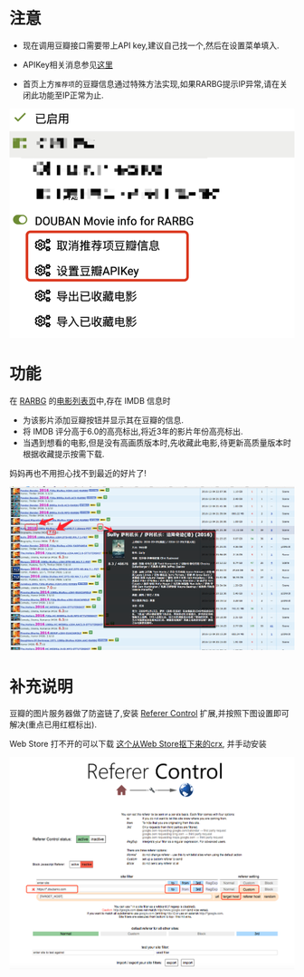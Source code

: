 # 注意
* 现在调用豆瓣接口需要带上API key,建议自己找一个,然后在设置菜单填入.

* APIKey相关消息参见[这里](https://www.v2ex.com/t/563642)

* 首页上方`推荐项`的豆瓣信息通过特殊方法实现,如果RARBG提示IP异常,请在关闭此功能至IP正常为止.

![设置APIKey](https://github.com/tofuliang/DOUBAN-Movie-info-for-RARBG/raw/master/setAPIKey.png)

# 功能

在 [RARBG](https://rarbg.to) 的[电影列表页](https://rarbg.to/torrents.php?category=movies)中,存在 IMDB 信息时

* 为该影片添加豆瓣按钮并显示其在豆瓣的信息.
* 将 IMDB 评分高于6.0的高亮标出,将近3年的影片年份高亮标出.
* 当遇到想看的电影,但是没有高画质版本时,先收藏此电影,待更新高质量版本时根据收藏提示按需下载.

妈妈再也不用担心找不到最近的好片了!


![效果](https://github.com/tofuliang/DOUBAN-Movie-info-for-RARBG/raw/master/demo.png)

# 补充说明

豆瓣的图片服务器做了防盗链了,安装 [Referer Control](https://chrome.google.com/webstore/detail/referer-control/hnkcfpcejkafcihlgbojoidoihckciin) 扩展,并按照下图设置即可解决(重点已用红框标出).

Web Store 打不开的可以下载 [这个从Web Store抠下来的crx](https://github.com/tofuliang/DOUBAN-Movie-info-for-RARBG/raw/master/refererControl.crx), 并手动安装

![设置说明](https://github.com/tofuliang/DOUBAN-Movie-info-for-RARBG/raw/master/refererControl.png)
